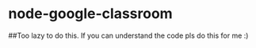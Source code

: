 # node-google-classroom

##Too lazy to do this. If you can understand the code pls do this for me :)

